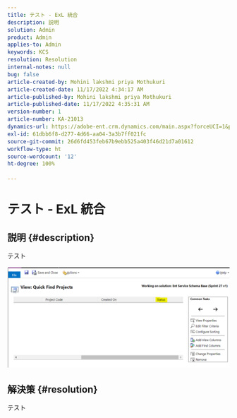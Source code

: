```yaml
---
title: テスト - ExL 統合
description: 説明
solution: Admin
product: Admin
applies-to: Admin
keywords: KCS
resolution: Resolution
internal-notes: null
bug: false
article-created-by: Mohini lakshmi priya Mothukuri
article-created-date: 11/17/2022 4:34:17 AM
article-published-by: Mohini lakshmi priya Mothukuri
article-published-date: 11/17/2022 4:35:31 AM
version-number: 1
article-number: KA-21013
dynamics-url: https://adobe-ent.crm.dynamics.com/main.aspx?forceUCI=1&pagetype=entityrecord&etn=knowledgearticle&id=d5c64415-3166-ed11-9561-6045bd006b3d
exl-id: 61dbb6f8-d277-4d66-aa04-3a3b7ff021fc
source-git-commit: 26d6fd453feb67b9ebb525a403f46d21d7a01612
workflow-type: ht
source-wordcount: '12'
ht-degree: 100%

---
```


# テスト - ExL 統合

## 説明 {#description}

テスト<br><br>![](assets/___dc58433a-3166-ed11-9561-6045bd006b3d___.png)

## 解決策 {#resolution}


テスト
